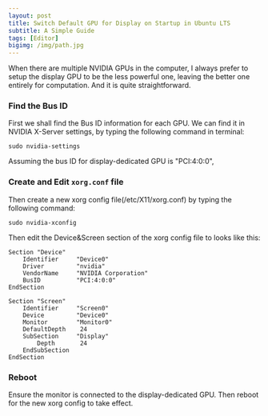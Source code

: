 ```yaml
---
layout: post
title: Switch Default GPU for Display on Startup in Ubuntu LTS
subtitle: A Simple Guide
tags: [Editor]
bigimg: /img/path.jpg
---
```


When there are multiple NVIDIA GPUs in the computer, I always prefer to setup the display GPU to be the less powerful one, leaving the better one entirely for computation. And it is quite straightforward.

### Find the Bus ID
First we shall find the Bus ID information for each GPU. We can find it in NVIDIA X-Server settings, by typing the following command in terminal:

```shell
sudo nvidia-settings
``` 

Assuming the bus ID for display-dedicated GPU is "PCI:4:0:0", 

### Create and Edit `xorg.conf` file

Then create a new xorg config file(/etc/X11/xorg.conf) by typing the following command:

```shell
sudo nvidia-xconfig
```

Then edit the Device&Screen section of the xorg config file to looks like this:

```shell
Section "Device"
    Identifier     "Device0"
    Driver         "nvidia"
    VendorName     "NVIDIA Corporation"
    BusID          "PCI:4:0:0"
EndSection

Section "Screen"
    Identifier     "Screen0"
    Device         "Device0"
    Monitor        "Monitor0"
    DefaultDepth    24
    SubSection     "Display"
        Depth       24
    EndSubSection
EndSection
```

### Reboot
Ensure the monitor is connected to the display-dedicated GPU. Then reboot for the new xorg config to take effect.

